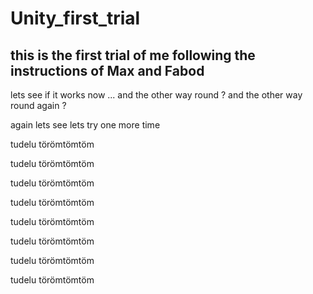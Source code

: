 # Unity_first_trial
## this is the first trial of me following the instructions of Max and Fabod
lets see if it works now ...
and the other way round ? 
and the other way round again ? 

again lets see
lets try one more time


tudelu
törömtömtöm

tudelu
törömtömtöm


tudelu
törömtömtöm

tudelu
törömtömtöm


tudelu
törömtömtöm

tudelu
törömtömtöm

tudelu
törömtömtöm

tudelu
törömtömtöm

